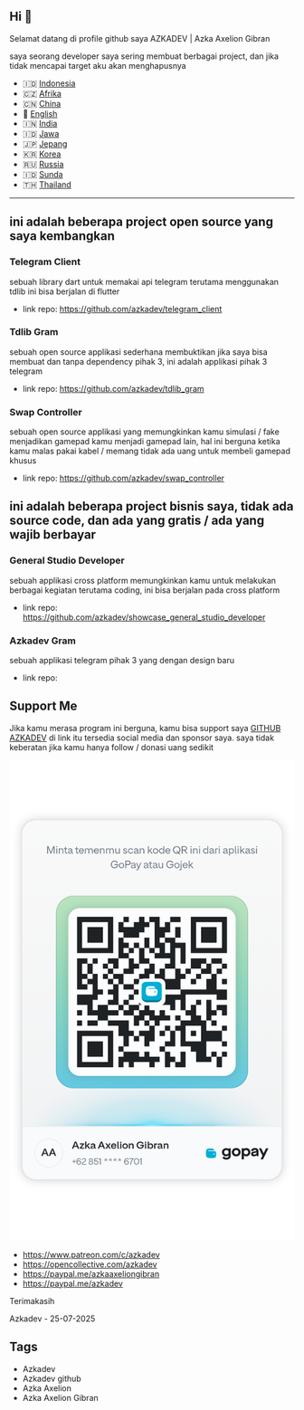 ## Hi 👋

Selamat datang di profile github saya AZKADEV | Azka Axelion Gibran

saya seorang developer saya sering membuat berbagai project, dan jika tidak mencapai target aku akan menghapusnya

- 🇮🇩 [Indonesia](https://github.com/azkadev/azkadev/blob/main/README.md)
- 🇨🇿 [Afrika](https://github.com/azkadev/azkadev/blob/main/README_AFRIKA.md)
- 🇨🇳 [China](https://github.com/azkadev/azkadev/blob/main/README_CHINA.md)
- 🏴󠁧󠁢󠁥󠁮󠁧󠁿 [English](https://github.com/azkadev/azkadev/blob/main/README_ENGLISH.md)
- 🇮🇳 [India](https://github.com/azkadev/azkadev/blob/main/README_INDIA.md)
- 🇮🇩 [Jawa](https://github.com/azkadev/azkadev/blob/main/README_JAWA.md)
- 🇯🇵 [Jepang](https://github.com/azkadev/azkadev/blob/main/README_JEPANG.md)
- 🇰🇷 [Korea](https://github.com/azkadev/azkadev/blob/main/README_KOREA.md)
- 🇷🇺 [Russia](https://github.com/azkadev/azkadev/blob/main/README_RUSSIA.md)
- 🇮🇩 [Sunda](https://github.com/azkadev/azkadev/blob/main/README_SUNDA.md)
- 🇹🇭 [Thailand](https://github.com/azkadev/azkadev/blob/main/README_THAILAND.md)

---

## **ini adalah beberapa project open source yang saya kembangkan**

### Telegram Client
  sebuah library dart untuk memakai api telegram terutama menggunakan tdlib ini bisa berjalan di flutter

  - link repo: https://github.com/azkadev/telegram_client

### Tdlib Gram
  sebuah open source applikasi sederhana membuktikan jika saya bisa membuat dan tanpa dependency pihak 3, ini adalah applikasi pihak 3 telegram

  - link repo: https://github.com/azkadev/tdlib_gram

### Swap Controller 
  sebuah open source applikasi yang memungkinkan kamu simulasi / fake menjadikan gamepad kamu menjadi gamepad lain, hal ini berguna ketika kamu malas pakai kabel / memang tidak ada uang untuk membeli gamepad khusus

  - link repo: https://github.com/azkadev/swap_controller

## **ini adalah beberapa project bisnis saya, tidak ada source code, dan ada yang gratis / ada yang wajib berbayar**

### General Studio Developer
  sebuah applikasi cross platform memungkinkan kamu untuk melakukan berbagai kegiatan terutama coding, ini bisa berjalan pada cross platform

  - link repo: https://github.com/azkadev/showcase_general_studio_developer

### Azkadev Gram
  sebuah applikasi telegram pihak 3 yang dengan design baru

  - link repo:

## Support Me

Jika kamu merasa program ini berguna, kamu bisa support saya [GITHUB AZKADEV](https://github.com/azkadev) di link itu tersedia social media dan sponsor saya. saya tidak keberatan jika kamu hanya follow / donasi uang sedikit

![](https://github.com/azkadev/azkadev/blob/main/assets/gopay.png)

- https://www.patreon.com/c/azkadev
- https://opencollective.com/azkadev
- https://paypal.me/azkaaxeliongibran
- https://paypal.me/azkadev

Terimakasih


Azkadev - 25-07-2025


## Tags

- Azkadev
- Azkadev github
- Azka Axelion
- Azka Axelion Gibran
